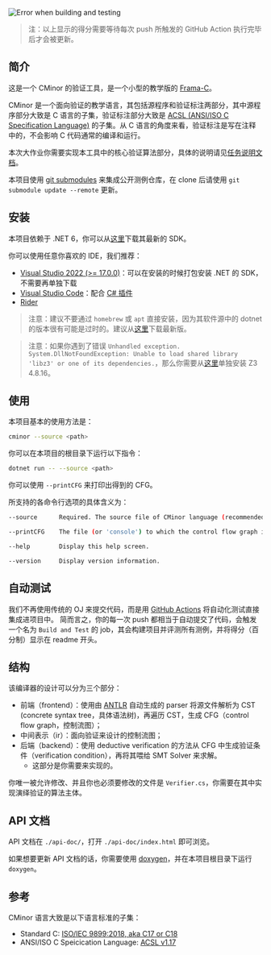 ![Error when building and testing](https://byob.yarr.is/thufv/CMinor/score)

> 注：以上显示的得分需要等待每次 push 所触发的 GitHub Action 执行完毕后才会被更新。

## 简介

这是一个 CMinor 的验证工具，是一个小型的教学版的 [Frama-C](https://frama-c.com/)。

CMinor 是一个面向验证的教学语言，其包括源程序和验证标注两部分，其中源程序部分大致是 C 语言的子集，验证标注部分大致是 [ACSL (ANSI/ISO C Specification Language)](https://frama-c.com/html/acsl.html) 的子集。从 C 语言的角度来看，验证标注是写在注释中的，不会影响 C 代码通常的编译和运行。

本次大作业你需要实现本工具中的核心验证算法部分，具体的说明请见[任务说明文档](task-doc.md)。

本项目使用 [git submodules](https://git-scm.com/book/en/v2/Git-Tools-Submodules) 来集成公开测例仓库，在 clone 后请使用 `git submodule update --remote` 更新。

## 安装

本项目依赖于 .NET 6，你可以从[这里](https://dotnet.microsoft.com/download)下载其最新的 SDK。

你可以使用任意你喜欢的 IDE，我们推荐：
- [Visual Studio 2022 (>= 17.0.0)](https://visualstudio.microsoft.com/)：可以在安装的时候打包安装 .NET 的 SDK，不需要再单独下载
- [Visual Studio Code](https://code.visualstudio.com/)：配合 [C# 插件](https://marketplace.visualstudio.com/items?itemName=ms-dotnettools.csharp)
- [Rider](https://www.jetbrains.com/rider/)

> 注意：建议不要通过 `homebrew` 或 `apt` 直接安装，因为其软件源中的 dotnet 的版本很有可能是过时的。建议从[这里](https://dotnet.microsoft.com/download)下载最新版。

> 注意：如果你遇到了错误 `Unhandled exception. System.DllNotFoundException: Unable to load shared library 'libz3' or one of its dependencies.`，那么你需要从[这里](https://github.com/Z3Prover/z3/releases/tag/z3-4.8.16)单独安装 Z3 4.8.16。

## 使用

本项目基本的使用方法是：

```bash
cminor --source <path>
```

你可以在本项目的根目录下运行以下指令：

```bash
dotnet run -- --source <path>
```

你可以使用 `--printCFG` 来打印出得到的 CFG。

所支持的各命令行选项的具体含义为：

```bash
--source      Required. The source file of CMinor language (recommended with filename extension '.c').

--printCFG    The file (or 'console') to which the control flow graph is printed.

--help        Display this help screen.

--version     Display version information.
```

## 自动测试

我们不再使用传统的 OJ 来提交代码，而是用 [GitHub Actions](https://github.com/features/actions) 将自动化测试直接集成进项目中。
简而言之，你的每一次 push 都相当于自动提交了代码，会触发一个名为 `Build and Test` 的 job，其会构建项目并评测所有测例，并将得分（百分制）显示在 readme 开头。

## 结构

该编译器的设计可以分为三个部分：

 * 前端（frontend）：使用由 [ANTLR](https://www.antlr.org/) 自动生成的 parser 将源文件解析为 CST (concrete syntax tree，具体语法树)，再遍历 CST，生成 CFG（control flow graph，控制流图）；
 * 中间表示（ir）：面向验证来设计的控制流图；
 * 后端（backend）：使用 deductive verification 的方法从 CFG 中生成验证条件（verification condition），再将其喂给 SMT Solver 来求解。
   * 这部分是你需要来实现的。

你唯一被允许修改、并且你也必须要修改的文件是 `Verifier.cs`，你需要在其中实现演绎验证的算法主体。

## API 文档

API 文档在 `./api-doc/`，打开 `./api-doc/index.html` 即可浏览。

如果想要更新 API 文档的话，你需要使用 [doxygen](https://www.doxygen.nl/index.html)，并在本项目根目录下运行 `doxygen`。

## 参考

CMinor 语言大致是以下语言标准的子集：

- Standard C: [ISO/IEC 9899:2018, aka C17 or C18](https://web.archive.org/web/20181230041359if_/http://www.open-std.org/jtc1/sc22/wg14/www/abq/c17_updated_proposed_fdis.pdf)
- ANSI/ISO C Speicication Language: [ACSL v1.17](https://frama-c.com/download/acsl-1.17.pdf)

